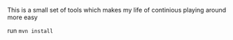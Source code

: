 This is a small set of tools which makes my life of continious playing around more easy

run ```mvn install```